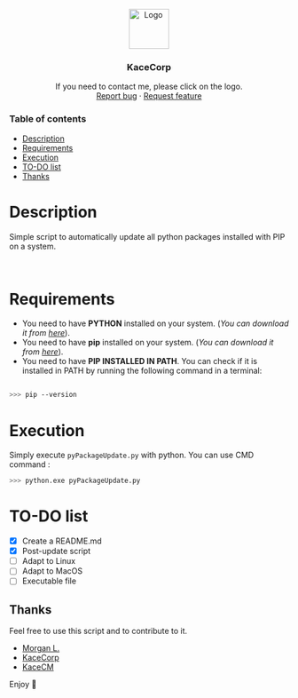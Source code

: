<p align="center">
  <a href="https://www.linkedin.com/in/morganlt/">
    <img src="https://media.licdn.com/dms/image/C4E0BAQHORDYRLBlyGg/company-logo_200_200/0/1652886251527?e=1683763200&v=beta&t=nX7UH0FoHg7LbTXZQJ4OsR2Hd0x9F6rIj0uE5C4FgyE" alt="Logo" width=72 height=72>
  </a>

  <h3 align="center">KaceCorp</h3>

  <p align="center">
    If you need to contact me, please click on the logo.
    <br>
    <a href="https://github.com/KaceCM/pyPackageUpdate/issues/new?template=bug.md">Report bug</a>
    ·
    <a href="https://github.com/KaceCM/pyPackageUpdate/issues/new?template=feature.md&labels=feature">Request feature</a>
  </p>
</p>


### Table of contents

- [Description](#Description)
- [Requirements](#Requirements)
- [Execution](#Execution)
- [TO-DO list](#TO-DO-list)
- [Thanks](#thanks)


# Description

Simple script to automatically update all python packages installed with PIP on a system.

<br>


# Requirements

- You need to have <b>PYTHON</b> installed on your system. (<i>You can download it from [here](https://www.python.org/downloads/)</i>).
- You need to have <b>pip</b> installed on your system. (<i>You can download it from [here](https://pip.pypa.io/en/stable/installing/)</i>).
- You need to have <b>PIP INSTALLED IN PATH</b>. You can check if it is installed in PATH by running the following command in a terminal:
```bash

>>> pip --version

```

# Execution

Simply execute ```pyPackageUpdate.py``` with python. You can use CMD command :

```bash
>>> python.exe pyPackageUpdate.py
```

# TO-DO list

- [x] Create a README.md
- [x] Post-update script
- [ ] Adapt to Linux
- [ ] Adapt to MacOS
- [ ] Executable file 
## Thanks

Feel free to use this script and to contribute to it.

- [Morgan L.](https://www.linkedin.com/in/morganlt/)
- [KaceCorp](https://www.linkedin.com/company/kacecorp/)
- [KaceCM](https://www.twitter.com/kacecm/)

Enjoy :metal: